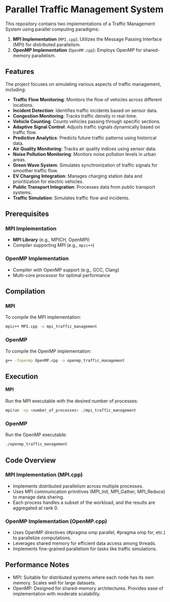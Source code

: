 # Parallel Traffic Management System

This repository contains two implementations of a Traffic Management System using parallel computing paradigms:

1. **MPI Implementation** (`MPI.cpp`): Utilizes the Message Passing Interface (MPI) for distributed parallelism.
2. **OpenMP Implementation** (`OpenMP.cpp`): Employs OpenMP for shared-memory parallelism.

## Features

The project focuses on simulating various aspects of traffic management, including:

- **Traffic Flow Monitoring**: Monitors the flow of vehicles across different locations.
- **Incident Detection**: Identifies traffic incidents based on sensor data.
- **Congestion Monitoring**: Tracks traffic density in real-time.
- **Vehicle Counting**: Counts vehicles passing through specific sections.
- **Adaptive Signal Control**: Adjusts traffic signals dynamically based on traffic flow.
- **Predictive Analytics**: Predicts future traffic patterns using historical data.
- **Air Quality Monitoring**: Tracks air quality indices using sensor data.
- **Noise Pollution Monitoring**: Monitors noise pollution levels in urban areas.
- **Green Wave System**: Simulates synchronization of traffic signals for smoother traffic flow.
- **EV Charging Integration**: Manages charging station data and prioritization for electric vehicles.
- **Public Transport Integration**: Processes data from public transport systems.
- **Traffic Simulation**: Simulates traffic flow and incidents.

## Prerequisites

### MPI Implementation

- **MPI Library** (e.g., MPICH, OpenMPI)
- Compiler supporting MPI (e.g., `mpic++`)

### OpenMP Implementation

- Compiler with OpenMP support (e.g., GCC, Clang)
- Multi-core processor for optimal performance

## Compilation

### MPI

To compile the MPI implementation:
```bash
mpic++ MPI.cpp -o mpi_traffic_management
```

### OpenMP

To compile the OpenMP implementation:
```bash
g++ -fopenmp OpenMP.cpp -o openmp_traffic_management
```

## Execution

#### MPI

Run the MPI executable with the desired number of processes:
```bash
mpirun -np <number_of_processes> ./mpi_traffic_management
```
### OpenMP


Run the OpenMP executable:
```bash
./openmp_traffic_management
```

## Code Overview

### MPI Implementation (MPI.cpp)
- Implements distributed parallelism across multiple processes.
- Uses MPI communication primitives (MPI_Init, MPI_Gather, MPI_Reduce) to manage data sharing.
- Each process handles a subset of the workload, and the results are aggregated at rank 0.

### OpenMP Implementation (OpenMP.cpp)
- Uses OpenMP directives (#pragma omp parallel, #pragma omp for, etc.) to parallelize computations.
- Leverages shared memory for efficient data access among threads.
- Implements fine-grained parallelism for tasks like traffic simulations.

## Performance Notes
- MPI: Suitable for distributed systems where each node has its own memory. Scales well for large datasets.
- OpenMP: Designed for shared-memory architectures. Provides ease of implementation with moderate scalability.

